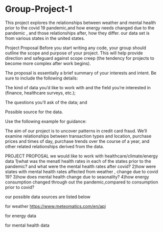 # Group-Project-1
This project explores the relationships between weather and mental health prior to the covid 19 pandemic,and how energy needs changed due to the pandemic , and those relationships after, how they differ. our data set is from various states in the united states.

Project Proposal
Before you start writing any code, your group should outline the scope and purpose of your project. This will help provide direction and safeguard against scope creep (the tendency for projects to become more complex after work begins).

The proposal is essentially a brief summary of your interests and intent. Be sure to include the following details:

The kind of data you’d like to work with and the field you’re interested in (finance, healthcare surveys, etc.);

The questions you’ll ask of the data; and

Possible source for the data.

Use the following example for guidance:

The aim of our project is to uncover patterns in credit card fraud. We’ll examine relationships between transaction types and location, purchase prices and times of day, purchase trends over the course of a year, and other related relationships derived from the data.

PROJECT PROPOSAL
we would like to work with healthcare/climate/energy data 
1)what was the menatl health rates in each of the states prior to the pandemic? and what were the mental health rates after covid?
2)how were states with mental health rates affected from weather , change due to covid 19?
3)how does mental health change due to seaonality?
4)how energy consumption changed through out the pandemic,compared to consumption prior to covid?

our possible data sources are listed below

for weather
https://www.meteomatics.com/en/api

for energy data

for mental health data




